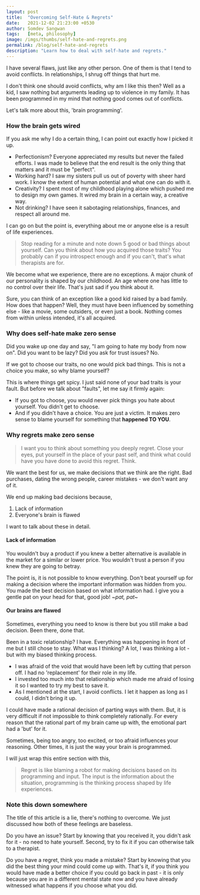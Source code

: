 ```yaml
---
layout: post
title:  "Overcoming Self-Hate & Regrets"
date:   2021-12-02 21:23:00 +0530
author: Somdev Sangwan
tags:   [meta, philosophy]
image: /imgs/thumbs/self-hate-and-regrets.png
permalink: /blog/self-hate-and-regrets
description: "Learn how to deal with self-hate and regrets."  
---
```


I have several flaws, just like any other person. One of them is that I tend to avoid conflicts. In relationships, I shrug off things that hurt me.

I don't think one should avoid conflicts, why am I like this then? Well as a kid, I saw nothing but arguments leading up to violence in my family. It has been programmed in my mind that nothing good comes out of conflicts.

Let's talk more about this, 'brain programming'.

### How the brain gets wired

If you ask me why I do a certain thing, I can point out exactly how I picked it up.

- Perfectionism? Everyone appreciated my results but never the failed efforts. I was made to believe that the end result is the only thing that matters and it must be "perfect".
- Working hard? I saw my sisters pull us out of poverty with sheer hard work. I know the extent of human potential and what one can do with it.
- Creativity? I spent most of my childhood playing alone which pushed me to design my own games. It wired my brain in a certain way, a creative way.
- Not drinking? I have seen it sabotaging relationships, finances, and respect all around me.

I can go on but the point is, everything about me or anyone else is a result of life experiences.

> Stop reading for a minute and note down 5 good or bad things about yourself. Can you think about how you acquired those traits? You probably can if you introspect enough and if you can't, that's what therapists are for.

We become what we experience, there are no exceptions. A major chunk of our personality is shaped by our childhood. An age where one has little to no control over their life. That's just sad if you think about it.

Sure, you can think of an exception like a good kid raised by a bad family. How does that happen? Well, they must have been influenced by something else - like a movie, some outsiders, or even just a book. Nothing comes from within unless intended, it's all acquired.

### Why does self-hate make zero sense

Did you wake up one day and say, "I am going to hate my body from now on". Did you want to be lazy? Did you ask for trust issues? No.

If we got to choose our traits, no one would pick bad things. This is not a choice you make, so why blame yourself?

This is where things get spicy. I just said none of your bad traits is your fault. But before we talk about "faults", let me say it firmly again:

- If you got to choose, you would never pick things you hate about yourself. You didn't get to choose.
- And if you didn't have a choice. You are just a victim. It makes zero sense to blame yourself for something that **happened TO YOU**.

### Why regrets make zero sense

> I want you to think about something you deeply regret. Close your eyes, put yourself in the place of your past self, and think what could have you have done to avoid this regret. Think.

We want the best for us, we make decisions that we think are the right. Bad purchases, dating the wrong people, career mistakes - we don't want any of it.

We end up making bad decisions because,
1. Lack of information
2. Everyone's brain is flawed

I want to talk about these in detail.

#### Lack of information

You wouldn't buy a product if you knew a better alternative is available in the market for a similar or lower price. You wouldn't trust a person if you knew they are going to betray.

The point is, it is not possible to know everything. Don't beat yourself up for making a decision where the important information was hidden from you. You made the best decision based on what information had. I give you a gentle pat on your head for that, good job! *\~pat, pat\~*

#### Our brains are flawed

Sometimes, everything you need to know is there but you still make a bad decision. Been there, done that.

Been in a toxic relationship? I have. Everything was happening in front of me but I still chose to stay. What was I thinking? A lot, I was thinking a lot - but with my biased thinking process.

- I was afraid of the void that would have been left by cutting that person off. I had no 'replacement' for their role in my life.
- I invested too much into that relationship which made me afraid of losing it so I wanted to try my best to save it.
- As I mentioned at the start, I avoid conflicts. I let it happen as long as I could, I didn't bring it up.

I could have made a rational decision of parting ways with them. But, it is very difficult if not impossible to think completely rationally. For every reason that the rational part of my brain came up with, the emotional part had a 'but' for it.

Sometimes, being too angry, too excited, or too afraid influences your reasoning. Other times, it is just the way your brain is programmed.

I will just wrap this entire section with this,

> Regret is like blaming a robot for making decisions based on its programming and input. The input is the information about the situation, programming is the thinking process shaped by life experiences.

### Note this down somewhere

The title of this article is a lie, there's nothing to overcome. We just discussed how both of these feelings are baseless.

Do you have an issue? Start by knowing that you received it, you didn't ask for it - no need to hate yourself. Second, try to fix it if you can otherwise talk to a therapist.

Do you have a regret, think you made a mistake? Start by knowing that you did the best thing your mind could come up with. That's it, if you think you would have made a better choice if you could go back in past - it is only because you are in a different mental state now and you have already witnessed what happens if you choose what you did.


